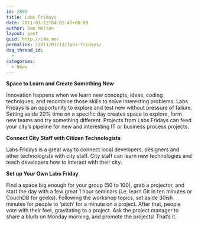 ```yaml
---
id: 2892
title: Labs Fridays
date: 2011-01-12T04:01:47+00:00
author: Dan Melton
layout: post
guid: http://c4a.me/
permalink: /2011/01/12/labs-fridays/
dsq_thread_id:
  - 
categories:
  - News
---
```

**Space to Learn and Create Something New**
  
Innovation happens when we learn new concepts, ideas, coding techniques, and recombine those skills to solve interesting problems. Labs Fridays is an opportunity to explore and test new without pressure of failure. Setting aside 20% time on a specific day creates space to explore, form new teams and try something different. Projects from Labs Fridays can feed your city&#8217;s pipeline for new and interesting IT or business process projects.

**Connect City Staff with Citizen Technologists**
   
Labs Fridays is a great way to connect local developers, designers and other technologists with city staff. City staff can learn new technologies and teach developers how to interact with their city. 

**Set up Your Own Labs Friday**
  
Find a space big enough for your group (50 to 100), grab a projector, and start the day with a few great 1 hour seminars (i.e. learn Git in ten minutes or CouchDB for geeks). Following the workshop topics, set aside 30ish minutes for people to &#8216;pitch&#8217; for a minute on a project. After that, people vote with their feet, gravitating to a project. Ask the project manager to share a blurb on Monday morning, and promote the projects! That&#8217;s it.